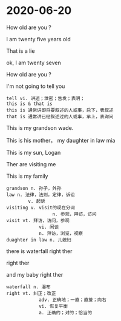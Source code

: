 # 2020-06-20



How old are you ?

I am twenty five years old

That is a lie

ok, I am twenty seven

How old are you ?

I'm not going to tell you



```
tell vi. 讲述；泄密；告发；表明；
this is & that is
this is 通常讲即将要叙述的人或事，启下，表叙述
that is 通常讲已经叙述过的人或事，承上，表询问
```



This is my grandson wade.

This is his mother， my daughter in law mia

This is my sun, Logan

Ther are visiting me

This is my family



```
grandson n. 孙子，外孙
law n. 法律，法则，定律，诉讼
		v. 起诉
visiting v. visit的现在分词
				 n. 参观，拜访，访问
visit vt. 拜访，访问，参观
			vi. 闲谈
			n. 拜访，浏览，视察
duaghter in law n. 儿媳妇
```



there is waterfall right ther

right ther

and my baby right ther



```
waterfall n. 瀑布
right vt. 纠正；改正
			adv. 正确地；一直；直接；向右
			vi. 恢复平衡
			a. 正确的；对的；恰当的
```

